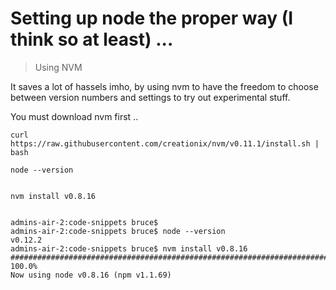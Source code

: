 # Setting up node the proper way (I think so at least) ...

> Using NVM

It saves a lot of hassels imho, by using nvm to have the freedom to choose between version numbers and settings to try out experimental stuff.

You must download nvm first ..

    curl https://raw.githubusercontent.com/creationix/nvm/v0.11.1/install.sh | bash

    node --version


    nvm install v0.8.16


    admins-air-2:code-snippets bruce$ 
    admins-air-2:code-snippets bruce$ node --version
    v0.12.2
    admins-air-2:code-snippets bruce$ nvm install v0.8.16
    ######################################################################## 100.0%
    Now using node v0.8.16 (npm v1.1.69)




